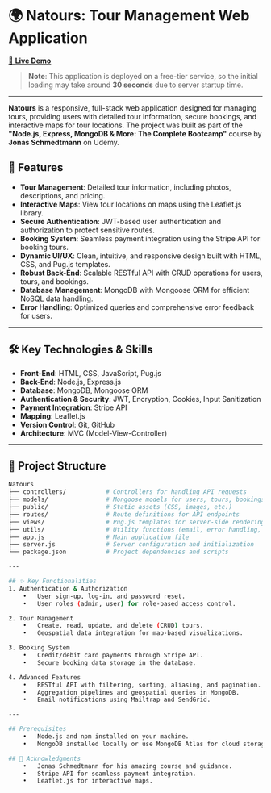# 🌍 Natours: Tour Management Web Application  
[🚀 **Live Demo**](https://natours-xjcq.onrender.com/)  
> **Note**: This application is deployed on a free-tier service, so the initial loading may take around **30 seconds** due to server startup time.

---

**Natours** is a responsive, full-stack web application designed for managing tours, providing users with detailed tour information, secure bookings, and interactive maps for tour locations. The project was built as part of the **"Node.js, Express, MongoDB & More: The Complete Bootcamp"** course by **Jonas Schmedtmann** on Udemy.  

## 🚀 Features  
- **Tour Management**: Detailed tour information, including photos, descriptions, and pricing.  
- **Interactive Maps**: View tour locations on maps using the Leaflet.js library.  
- **Secure Authentication**: JWT-based user authentication and authorization to protect sensitive routes.  
- **Booking System**: Seamless payment integration using the Stripe API for booking tours.  
- **Dynamic UI/UX**: Clean, intuitive, and responsive design built with HTML, CSS, and Pug.js templates.  
- **Robust Back-End**: Scalable RESTful API with CRUD operations for users, tours, and bookings.  
- **Database Management**: MongoDB with Mongoose ORM for efficient NoSQL data handling.  
- **Error Handling**: Optimized queries and comprehensive error feedback for users.  

---

## 🛠️ Key Technologies & Skills  
- **Front-End**: HTML, CSS, JavaScript, Pug.js  
- **Back-End**: Node.js, Express.js  
- **Database**: MongoDB, Mongoose ORM  
- **Authentication & Security**: JWT, Encryption, Cookies, Input Sanitization  
- **Payment Integration**: Stripe API  
- **Mapping**: Leaflet.js  
- **Version Control**: Git, GitHub  
- **Architecture**: MVC (Model-View-Controller)  

---

## 📂 Project Structure  
```bash
Natours
├── controllers/           # Controllers for handling API requests
├── models/                # Mongoose models for users, tours, bookings, etc.
├── public/                # Static assets (CSS, images, etc.)
├── routes/                # Route definitions for API endpoints
├── views/                 # Pug.js templates for server-side rendering
├── utils/                 # Utility functions (email, error handling, etc.)
├── app.js                 # Main application file
├── server.js              # Server configuration and initialization
└── package.json           # Project dependencies and scripts

---

## ✨ Key Functionalities
1. Authentication & Authorization
	•	User sign-up, log-in, and password reset.
	•	User roles (admin, user) for role-based access control.

2. Tour Management
	•	Create, read, update, and delete (CRUD) tours.
	•	Geospatial data integration for map-based visualizations.

3. Booking System
	•	Credit/debit card payments through Stripe API.
	•	Secure booking data storage in the database.

4. Advanced Features
	•	RESTful API with filtering, sorting, aliasing, and pagination.
	•	Aggregation pipelines and geospatial queries in MongoDB.
	•	Email notifications using Mailtrap and SendGrid.

---

## Prerequisites
	•	Node.js and npm installed on your machine.
	•	MongoDB installed locally or use MongoDB Atlas for cloud storage.

## 🤝 Acknowledgments
	•	Jonas Schmedtmann for his amazing course and guidance.
	•	Stripe API for seamless payment integration.
	•	Leaflet.js for interactive maps.

